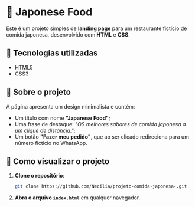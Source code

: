 # 🍣 Japonese Food

Este é um projeto simples de **landing page** para um restaurante fictício de comida japonesa, desenvolvido com **HTML** e **CSS**.

## 🚀 Tecnologias utilizadas

- HTML5
- CSS3

## 🎨 Sobre o projeto

A página apresenta um design minimalista e contém:
- Um título com nome **"Japanese Food"**;
- Uma frase de destaque: *"OS melhores sabores de comida japonesa a um clique de distância."*;
- Um botão **"Fazer meu pedido"**, que ao ser clicado redireciona para um número fictício no WhatsApp.

## 📌 Como visualizar o projeto

1. **Clone o repositório**:
    ```bash
    git clone https://github.com/Necilia/projeto-comida-japonesa-.git
    ```

2. **Abra o arquivo `index.html`** em qualquer navegador.
